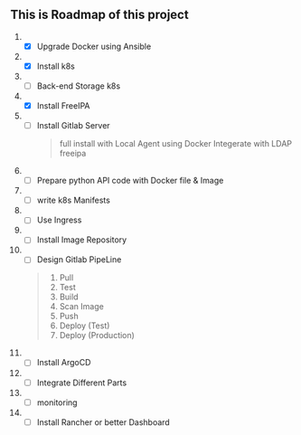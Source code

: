## This is Roadmap of this project

1. - [X] Upgrade Docker using Ansible
2. - [X] Install k8s
3. - [ ] Back-end Storage k8s
4. - [X] Install FreeIPA
5. - [ ] Install Gitlab Server
     > full install with Local Agent using Docker
     > Integerate with LDAP freeipa
6. - [ ] Prepare python API code with Docker file & Image
7. - [ ] write k8s Manifests
8. - [ ] Use Ingress
9. - [ ] Install Image Repository
10. - [ ] Design Gitlab PipeLine
     > 1. Pull
     > 2. Test
     > 3. Build
     > 4. Scan Image
     > 5. Push
     > 6. Deploy (Test)
     > 7. Deploy (Production)
11. - [ ] Install ArgoCD
12. - [ ] Integrate Different Parts
13. - [ ] monitoring
14. - [ ] Install Rancher or better Dashboard
